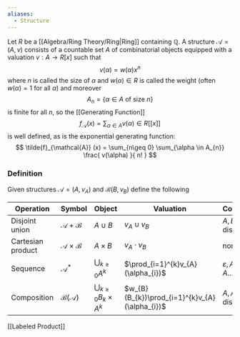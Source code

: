 ```yaml
---
aliases:
  - Structure
---
```

Let $R$ be a [[Algebra/Ring Theory/Ring|Ring]] containing $\mathbb{Q}$.
A structure $\mathcal{A}=(A,v)$ consists of a countable set $A$ of combinatorial objects
equipped with a valuation $v:A\to R[x]$ such that 
$$
v(\alpha) = w(\alpha)x^{n}
$$
where $n$ is called the size of $\alpha$ and $w(\alpha)\in R$ is called the weight 
(often $w(\alpha)=1$ for all $\alpha$)
and moreover 
$$
A_{n} = \{ \alpha \in A \text{ of size }n \}
$$
is finite for all $n$, so the [[Generating Function]]
$$
f_{\mathcal{A}}(x) = \sum_{\alpha \in A} v(\alpha) \in R[[x]]
$$
is well defined, as is the exponential generating function:
$$
\tilde{f}_{\mathcal{A}} (x) = \sum_{n\geq 0} \sum_{\alpha \in A_{n}} \frac{ v(\alpha) }{ n! }
$$
### Definition
Given structures $\mathcal{A}=(A,v_{A})$ and $\mathcal{B}(B,v_{B})$ define the following

| Operation         | Symbol                          | Object                               | Valuation                                      | Conditions                               | OGF                                                  |
| ----------------- | ------------------------------- | ------------------------------------ | ---------------------------------------------- | ---------------------------------------- | ---------------------------------------------------- |
| Disjoint union    | $\mathcal{A}+\mathcal{B}$       | $A\cup B$                            | $v_{A}\cup v_{B}$                              | $A,B$ disjoint                           | $f_{\mathcal{A}}+f_{\mathcal{B}}$                    |
| Cartesian product | $\mathcal{A}\times \mathcal{B}$ | $A\times B$                          | $v_{A}\cdot v_{B}$                             | none                                     | $f_{\mathcal{A}}\cdot f_{\mathcal{B}}$               |
| Sequence          | $\mathcal{A}^{*}$               | $\bigcup_{k\geq 0} A^{k}$            | $\prod_{i=1}^{k}v_{A}(\alpha_{i})$             | $\varepsilon,A,A\times A \dots$ disjoint | $\frac{1}{1-f_{\mathcal{A}}}$                        |
| Composition       | $\mathcal{B}(\mathcal{A})$      | $\bigcup_{k\geq 0}B_{k}\times A^{k}$ | $w_{B}(B_{k})\prod_{i=1}^{k}v_{A}(\alpha_{i})$ | $A,A\times A, \dots$ disjoint            | $b_{0}+\sum_{k\geq 1} b_{k}(f_{\mathcal{A}}(x))^{k}$ |
[[Labeled Product]]